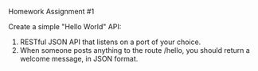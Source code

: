 Homework Assignment #1

Create a simple "Hello World" API:
1. RESTful JSON API that listens on a port of your choice.
2. When someone posts anything to the route /hello, you should return a welcome message, in JSON format.
